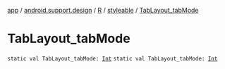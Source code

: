 [app](../../../index.md) / [android.support.design](../../index.md) / [R](../index.md) / [styleable](index.md) / [TabLayout_tabMode](./-tab-layout_tab-mode.md)

# TabLayout_tabMode

`static val TabLayout_tabMode: `[`Int`](https://kotlinlang.org/api/latest/jvm/stdlib/kotlin/-int/index.html)
`static val TabLayout_tabMode: `[`Int`](https://kotlinlang.org/api/latest/jvm/stdlib/kotlin/-int/index.html)